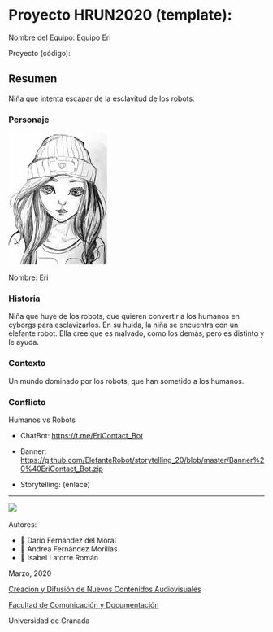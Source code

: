 

# Proyecto HRUN2020 (template): 

Nombre del Equipo: Equipo Eri

Proyecto (código): 


## Resumen
Niña que intenta escapar de la esclavitud de los robots.

### Personaje

![](https://github.com/ElefanteRobot/storytelling_20/blob/master/descarga.jpg)

Nombre: Eri


### Historia
Niña que huye de los robots, que quieren convertir a los humanos en cyborgs para esclavizarlos. En su huida, la niña se encuentra con un elefante robot. Ella cree que es malvado, como los demás, pero es distinto y le ayuda.

### Contexto
Un mundo dominado por los robots, que han sometido a los humanos.

### Conflicto 
Humanos vs Robots

- ChatBot: https://t.me/EriContact_Bot  

- Banner:  https://github.com/ElefanteRobot/storytelling_20/blob/master/Banner%20%40EriContact_Bot.zip 

- Storytelling: (enlace) 

------
![](https://upload.wikimedia.org/wikipedia/commons/thumb/6/62/CC-BY-SA-Andere_Wikis_%28v%29.svg/200px-CC-BY-SA-Andere_Wikis_%28v%29.svg.png)


Autores:

- :man: Darío Fernández del Moral
- :woman: Andrea Fernández Morillas
- :woman: Isabel Latorre Román

<!---
Lista completa de emojis de markDown - https://gist.github.com/rxaviers/7360908) 
-->



Marzo, 2020

[Creacion y Difusión de Nuevos Contenidos Audiovisuales](http://utopolis.ugr.es/medialab)

[Facultad de Comunicación y Documentación](http://fcd.ugr.es)

Universidad de Granada
